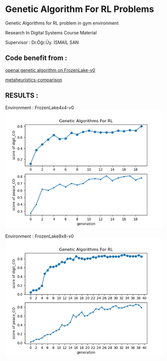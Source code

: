 # Genetic Algorithm For RL Problems
 Genetic Algorithms for RL problem in gym environment
 
 Research In Digital Systems Course Material
 
 Supervisor : Dr.Öğr.Üy. İSMAİL SAN
 
 
 
 ## Code benefit from :  
 
 [openai genetic algorithm on FrozenLake-v0](https://gym.openai.com/evaluations/eval_4VyQBhXMRLmG9y9MQA5ePA/)
 
 [metaheuristics-comparison](https://github.com/kivancguckiran/metaheuristics-comparison/blob/master/genetic/project.py)
 
 ## RESULTS :
 Environment : FrozenLake4x4-v0
 ![picture](Figure_1.png)
 
 Environment : FrozenLake8x8-v0
 ![picture](Figure_2.png)

